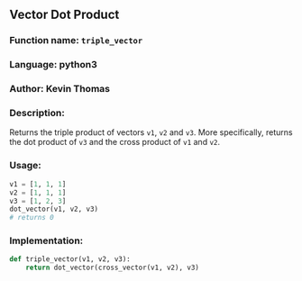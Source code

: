 ## Vector Dot Product

### Function name: `triple_vector`
### Language: python3
### Author: Kevin Thomas

### Description:
Returns the triple product of vectors `v1`, `v2` and `v3`. More specifically, returns the dot product of `v3` and the cross product of `v1` and `v2`.

### Usage:

```py
v1 = [1, 1, 1]
v2 = [1, 1, 1]
v3 = [1, 2, 3]
dot_vector(v1, v2, v3)
# returns 0
```

### Implementation:
```py
def triple_vector(v1, v2, v3):
    return dot_vector(cross_vector(v1, v2), v3)
```